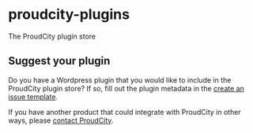 # proudcity-plugins
The ProudCity plugin store


## Suggest your plugin

Do you have a Wordpress plugin that you would like to include in the ProudCity plugin store?
If so, fill out the plugin metadata in the [create an issue template](https://github.com/proudcity/proudcity-plugins/issues/new).

If you have another product that could integrate with ProudCity in other ways, please [contact ProudCity](mailto:info@proudcity.com).